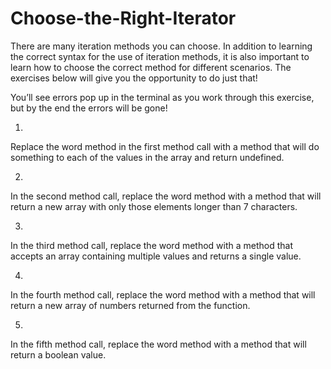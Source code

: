 # Choose-the-Right-Iterator

There are many iteration methods you can choose. In addition to learning the correct syntax for the use of iteration methods, it is also important to learn how to choose the correct method for different scenarios. The exercises below will give you the opportunity to do just that!

You’ll see errors pop up in the terminal as you work through this exercise, but by the end the errors will be gone!


1.
Replace the word method in the first method call with a method that will do something to each of the values in the array and return undefined.

2.
In the second method call, replace the word method with a method that will return a new array with only those elements longer than 7 characters.

3.
In the third method call, replace the word method with a method that accepts an array containing multiple values and returns a single value.

4.
In the fourth method call, replace the word method with a method that will return a new array of numbers returned from the function.

5.
In the fifth method call, replace the word method with a method that will return a boolean value.
